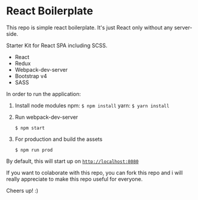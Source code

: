 # React Boilerplate
This repo is simple react boilerplate. It's just React only without any server-side.

Starter Kit for React SPA including SCSS.

  * React
  * Redux
  * Webpack-dev-server
  * Bootstrap v4
  * SASS

In order to run the application:

1. Install node modules
   npm: `$ npm install`
   yarn: `$ yarn install`

2. Run webpack-dev-server
   ```
   $ npm start
   ```

3. For production and build the assets
   ```
   $ npm run prod
   ```

By default, this will start up on [`http://localhost:8080`](http://localhost:8080)

If you want to colaborate with this repo, you can fork this repo and i will really appreciate to make this repo useful for everyone.

Cheers up! :)
